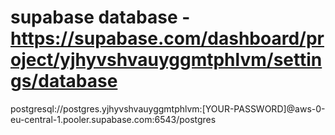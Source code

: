 # supabase database - https://supabase.com/dashboard/project/yjhyvshvauyggmtphlvm/settings/database
postgresql://postgres.yjhyvshvauyggmtphlvm:[YOUR-PASSWORD]@aws-0-eu-central-1.pooler.supabase.com:6543/postgres
